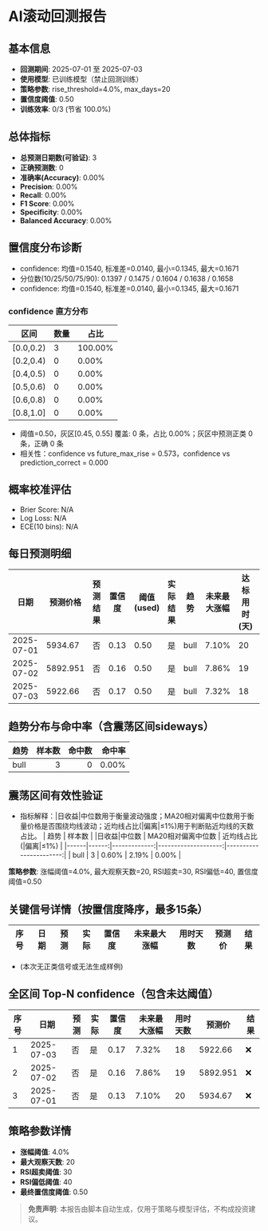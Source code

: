 # AI滚动回测报告

## 基本信息
- **回测期间**: 2025-07-01 至 2025-07-03
- **使用模型**: 已训练模型（禁止回测训练）
- **策略参数**: rise_threshold=4.0%, max_days=20
- **置信度阈值**: 0.50
- **训练效率**: 0/3 (节省 100.0%)

## 总体指标
- **总预测日期数(可验证)**: 3
- **正确预测数**: 0
- **准确率(Accuracy)**: 0.00%
- **Precision**: 0.00%
- **Recall**: 0.00%
- **F1 Score**: 0.00%
- **Specificity**: 0.00%
- **Balanced Accuracy**: 0.00%

## 置信度分布诊断
- confidence: 均值=0.1540, 标准差=0.0140, 最小=0.1345, 最大=0.1671
- 分位数(10/25/50/75/90): 0.1397 / 0.1475 / 0.1604 / 0.1638 / 0.1658
- confidence: 均值=0.1540, 标准差=0.0140, 最小=0.1345, 最大=0.1671

### confidence 直方分布
| 区间 | 数量 | 占比 |
|------|------|------|
| [0.0,0.2) | 3 | 100.00% |
| [0.2,0.4) | 0 | 0.00% |
| [0.4,0.5) | 0 | 0.00% |
| [0.5,0.6) | 0 | 0.00% |
| [0.6,0.8) | 0 | 0.00% |
| [0.8,1.0] | 0 | 0.00% |

- 阈值=0.50，灰区[0.45, 0.55] 覆盖: 0 条，占比 0.00%；灰区中预测正类 0 条，正确 0 条
- 相关性：confidence vs future_max_rise = 0.573，confidence vs prediction_correct = 0.000

## 概率校准评估
- Brier Score: N/A
- Log Loss: N/A
- ECE(10 bins): N/A

## 每日预测明细
| 日期 | 预测价格 | 预测结果 | 置信度 | 阈值(used) | 实际结果 | 趋势 | 未来最大涨幅 | 达标用时(天) | 预测正确 |
|------|----------|----------|--------|------------|----------|------|-------------|-------------|----------|
| 2025-07-01 | 5934.67 | 否 | 0.13 | 0.50 | 是 | bull | 7.10% | 20 | 否 |
| 2025-07-02 | 5892.951 | 否 | 0.16 | 0.50 | 是 | bull | 7.86% | 19 | 否 |
| 2025-07-03 | 5922.66 | 否 | 0.17 | 0.50 | 是 | bull | 7.32% | 18 | 否 |

## 趋势分布与命中率（含震荡区间sideways）
| 趋势 | 样本数 | 命中数 | 命中率 |
|------|------:|------:|------:|
| bull | 3 | 0 | 0.00% |

## 震荡区间有效性验证
- 指标解释：|日收益|中位数用于衡量波动强度；MA20相对偏离中位数用于衡量价格是否围绕均线波动；近均线占比(|偏离|≤1%)用于判断贴近均线的天数占比。
| 趋势 | 样本数 | |日收益|中位数 | MA20相对偏离中位数 | 近均线占比(|偏离|≤1%) |
|------|------:|-------------:|--------------------:|-----------------------:|
| bull | 3 | 0.60% | 2.19% | 0.00% |


**策略参数**: 涨幅阈值=4.0%, 最大观察天数=20, RSI超卖=30, RSI偏低=40, 置信度阈值=0.50

## 关键信号详情（按置信度降序，最多15条）
| 序号 | 日期 | 预测 | 实际 | 置信度 | 未来最大涨幅 | 用时天数 | 预测价 | 结果 |
|------|------|------|------|--------|------------|----------|----------|---------|
- (本次无正类信号或无法生成样例)

## 全区间 Top-N confidence（包含未达阈值）
| 序号 | 日期 | 预测 | 实际 | 置信度 | 未来最大涨幅 | 用时天数 | 预测价 | 结果 |
|------|------|------|------|--------|-------------|----------|---------|------|
| 1 | 2025-07-03 | 否 | 是 | 0.17 | 7.32% | 18 | 5922.66 | ❌ |
| 2 | 2025-07-02 | 否 | 是 | 0.16 | 7.86% | 19 | 5892.951 | ❌ |
| 3 | 2025-07-01 | 否 | 是 | 0.13 | 7.10% | 20 | 5934.67 | ❌ |

## 策略参数详情
- **涨幅阈值**: 4.0%
- **最大观察天数**: 20
- **RSI超卖阈值**: 30
- **RSI偏低阈值**: 40
- **最终置信度阈值**: 0.50

> **免责声明**: 本报告由脚本自动生成，仅用于策略与模型评估，不构成投资建议。